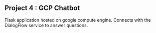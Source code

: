Project 4 : GCP Chatbot
-----------------------

Flask application hosted on google compute engine. 
Connects with the DialogFlow service to answer questions.
